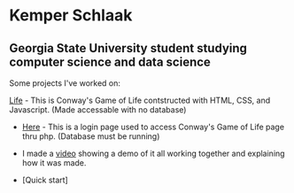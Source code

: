 # Kemper Schlaak
## Georgia State University student studying computer science and data science

Some projects I've worked on:



[Life](life/life.html) - This is Conway's Game of Life contstructed with HTML, CSS, and Javascript. (Made accessable with no database)

- [Here](life/login.php)  - This is a login page used to access Conway's Game of Life page thru php. (Database must be running)

- I made a [video](https://www.youtube.com/watch?v=6erkLc7cwDs&t=16s) showing a demo of it all working together and explaining how it was made.

- [Quick start]

